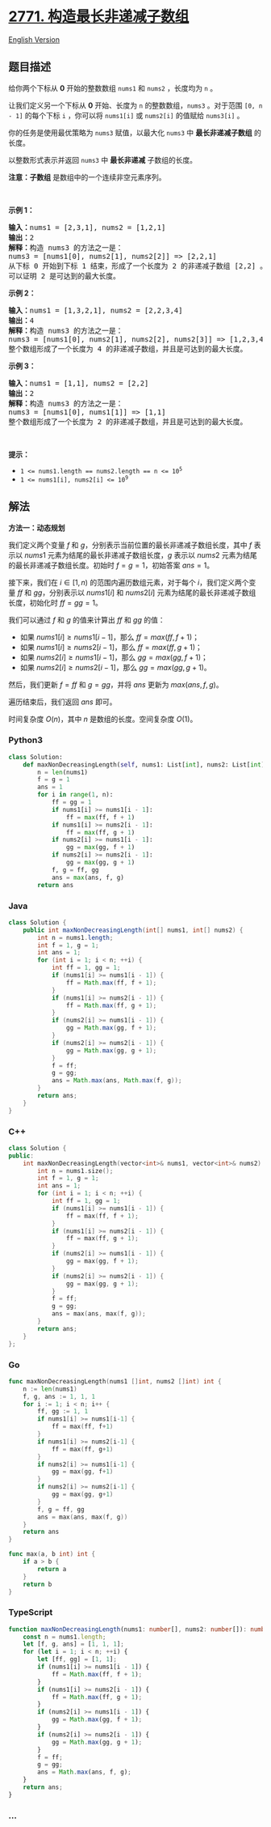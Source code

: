 # [2771. 构造最长非递减子数组](https://leetcode.cn/problems/longest-non-decreasing-subarray-from-two-arrays)

[English Version](/solution/2700-2799/2771.Longest%20Non-decreasing%20Subarray%20From%20Two%20Arrays/README_EN.md)

## 题目描述

<!-- 这里写题目描述 -->

<p>给你两个下标从 <strong>0</strong> 开始的整数数组 <code>nums1</code> 和 <code>nums2</code> ，长度均为 <code>n</code> 。</p>

<p>让我们定义另一个下标从 <strong>0</strong> 开始、长度为 <code>n</code> 的整数数组，<code>nums3</code> 。对于范围&nbsp;<code>[0, n - 1]</code> 的每个下标 <code>i</code> ，你可以将 <code>nums1[i]</code> 或 <code>nums2[i]</code> 的值赋给 <code>nums3[i]</code> 。</p>

<p>你的任务是使用最优策略为 <code>nums3</code> 赋值，以最大化 <code>nums3</code> 中 <strong>最长非递减子数组</strong> 的长度。</p>

<p>以整数形式表示并返回 <code>nums3</code> 中 <strong>最长非递减</strong> 子数组的长度。</p>

<p><strong>注意：子数组</strong> 是数组中的一个连续非空元素序列。</p>

<p>&nbsp;</p>

<p><strong>示例 1：</strong></p>

<pre><strong>输入：</strong>nums1 = [2,3,1], nums2 = [1,2,1]
<strong>输出：</strong>2
<strong>解释：</strong>构造 nums3 的方法之一是： 
nums3 = [nums1[0], nums2[1], nums2[2]] =&gt; [2,2,1]
从下标 0 开始到下标 1 结束，形成了一个长度为 2 的非递减子数组 [2,2] 。 
可以证明 2 是可达到的最大长度。</pre>

<p><strong>示例 2：</strong></p>

<pre><strong>输入：</strong>nums1 = [1,3,2,1], nums2 = [2,2,3,4]
<strong>输出：</strong>4
<strong>解释：</strong>构造 nums3 的方法之一是： 
nums3 = [nums1[0], nums2[1], nums2[2], nums2[3]] =&gt; [1,2,3,4]
整个数组形成了一个长度为 4 的非递减子数组，并且是可达到的最大长度。
</pre>

<p><strong>示例 3：</strong></p>

<pre><strong>输入：</strong>nums1 = [1,1], nums2 = [2,2]
<strong>输出：</strong>2
<strong>解释：</strong>构造 nums3 的方法之一是： 
nums3 = [nums1[0], nums1[1]] =&gt; [1,1] 
整个数组形成了一个长度为 2 的非递减子数组，并且是可达到的最大长度。
</pre>

<p>&nbsp;</p>

<p><strong>提示：</strong></p>

<ul>
	<li><code>1 &lt;= nums1.length == nums2.length == n &lt;= 10<sup>5</sup></code></li>
	<li><code>1 &lt;= nums1[i], nums2[i] &lt;= 10<sup>9</sup></code></li>
</ul>

## 解法

<!-- 这里可写通用的实现逻辑 -->

**方法一：动态规划**

我们定义两个变量 $f$ 和 $g$，分别表示当前位置的最长非递减子数组长度，其中 $f$ 表示以 $nums1$ 元素为结尾的最长非递减子数组长度，$g$ 表示以 $nums2$ 元素为结尾的最长非递减子数组长度。初始时 $f = g = 1$，初始答案 $ans = 1$。

接下来，我们在 $i \in [1, n)$ 的范围内遍历数组元素，对于每个 $i$，我们定义两个变量 $ff$ 和 $gg$，分别表示以 $nums1[i]$ 和 $nums2[i]$ 元素为结尾的最长非递减子数组长度，初始化时 $ff = gg = 1$。

我们可以通过 $f$ 和 $g$ 的值来计算出 $ff$ 和 $gg$ 的值：

-   如果 $nums1[i] \ge nums1[i - 1]$，那么 $ff = max(ff, f + 1)$；
-   如果 $nums1[i] \ge nums2[i - 1]$，那么 $ff = max(ff, g + 1)$；
-   如果 $nums2[i] \ge nums1[i - 1]$，那么 $gg = max(gg, f + 1)$；
-   如果 $nums2[i] \ge nums2[i - 1]$，那么 $gg = max(gg, g + 1)$。

然后，我们更新 $f = ff$ 和 $g = gg$，并将 $ans$ 更新为 $max(ans, f, g)$。

遍历结束后，我们返回 $ans$ 即可。

时间复杂度 $O(n)$，其中 $n$ 是数组的长度。空间复杂度 $O(1)$。

<!-- tabs:start -->

### **Python3**

<!-- 这里可写当前语言的特殊实现逻辑 -->

```python
class Solution:
    def maxNonDecreasingLength(self, nums1: List[int], nums2: List[int]) -> int:
        n = len(nums1)
        f = g = 1
        ans = 1
        for i in range(1, n):
            ff = gg = 1
            if nums1[i] >= nums1[i - 1]:
                ff = max(ff, f + 1)
            if nums1[i] >= nums2[i - 1]:
                ff = max(ff, g + 1)
            if nums2[i] >= nums1[i - 1]:
                gg = max(gg, f + 1)
            if nums2[i] >= nums2[i - 1]:
                gg = max(gg, g + 1)
            f, g = ff, gg
            ans = max(ans, f, g)
        return ans
```

### **Java**

<!-- 这里可写当前语言的特殊实现逻辑 -->

```java
class Solution {
    public int maxNonDecreasingLength(int[] nums1, int[] nums2) {
        int n = nums1.length;
        int f = 1, g = 1;
        int ans = 1;
        for (int i = 1; i < n; ++i) {
            int ff = 1, gg = 1;
            if (nums1[i] >= nums1[i - 1]) {
                ff = Math.max(ff, f + 1);
            }
            if (nums1[i] >= nums2[i - 1]) {
                ff = Math.max(ff, g + 1);
            }
            if (nums2[i] >= nums1[i - 1]) {
                gg = Math.max(gg, f + 1);
            }
            if (nums2[i] >= nums2[i - 1]) {
                gg = Math.max(gg, g + 1);
            }
            f = ff;
            g = gg;
            ans = Math.max(ans, Math.max(f, g));
        }
        return ans;
    }
}
```

### **C++**

```cpp
class Solution {
public:
    int maxNonDecreasingLength(vector<int>& nums1, vector<int>& nums2) {
        int n = nums1.size();
        int f = 1, g = 1;
        int ans = 1;
        for (int i = 1; i < n; ++i) {
            int ff = 1, gg = 1;
            if (nums1[i] >= nums1[i - 1]) {
                ff = max(ff, f + 1);
            }
            if (nums1[i] >= nums2[i - 1]) {
                ff = max(ff, g + 1);
            }
            if (nums2[i] >= nums1[i - 1]) {
                gg = max(gg, f + 1);
            }
            if (nums2[i] >= nums2[i - 1]) {
                gg = max(gg, g + 1);
            }
            f = ff;
            g = gg;
            ans = max(ans, max(f, g));
        }
        return ans;
    }
};
```

### **Go**

```go
func maxNonDecreasingLength(nums1 []int, nums2 []int) int {
	n := len(nums1)
	f, g, ans := 1, 1, 1
	for i := 1; i < n; i++ {
		ff, gg := 1, 1
		if nums1[i] >= nums1[i-1] {
			ff = max(ff, f+1)
		}
		if nums1[i] >= nums2[i-1] {
			ff = max(ff, g+1)
		}
		if nums2[i] >= nums1[i-1] {
			gg = max(gg, f+1)
		}
		if nums2[i] >= nums2[i-1] {
			gg = max(gg, g+1)
		}
		f, g = ff, gg
		ans = max(ans, max(f, g))
	}
	return ans
}

func max(a, b int) int {
	if a > b {
		return a
	}
	return b
}
```

### **TypeScript**

```ts
function maxNonDecreasingLength(nums1: number[], nums2: number[]): number {
    const n = nums1.length;
    let [f, g, ans] = [1, 1, 1];
    for (let i = 1; i < n; ++i) {
        let [ff, gg] = [1, 1];
        if (nums1[i] >= nums1[i - 1]) {
            ff = Math.max(ff, f + 1);
        }
        if (nums1[i] >= nums2[i - 1]) {
            ff = Math.max(ff, g + 1);
        }
        if (nums2[i] >= nums1[i - 1]) {
            gg = Math.max(gg, f + 1);
        }
        if (nums2[i] >= nums2[i - 1]) {
            gg = Math.max(gg, g + 1);
        }
        f = ff;
        g = gg;
        ans = Math.max(ans, f, g);
    }
    return ans;
}
```

### **...**

```

```

<!-- tabs:end -->

